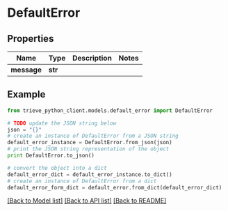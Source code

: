 # DefaultError


## Properties

Name | Type | Description | Notes
------------ | ------------- | ------------- | -------------
**message** | **str** |  | 

## Example

```python
from trieve_python_client.models.default_error import DefaultError

# TODO update the JSON string below
json = "{}"
# create an instance of DefaultError from a JSON string
default_error_instance = DefaultError.from_json(json)
# print the JSON string representation of the object
print DefaultError.to_json()

# convert the object into a dict
default_error_dict = default_error_instance.to_dict()
# create an instance of DefaultError from a dict
default_error_form_dict = default_error.from_dict(default_error_dict)
```
[[Back to Model list]](../README.md#documentation-for-models) [[Back to API list]](../README.md#documentation-for-api-endpoints) [[Back to README]](../README.md)


